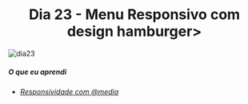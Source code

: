 
<h1 align= "center">
 <a>Dia 23 - Menu Responsivo com design hamburger></a>
</h1>

![dia23](https://user-images.githubusercontent.com/64365302/111891538-a045d280-89d2-11eb-9650-706cd354c98a.gif)


 ##### O que eu aprendi
* *[Responsividade com @media](https://developer.mozilla.org/pt-BR/docs/Web/CSS/Media_Queries/Using_media_queries)*







